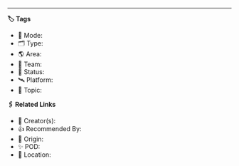 ---

**🏷 Tags**

- 🧠 Mode: 
- 🗂 Type: 
- 🌎 Area: 
- 🚀 Team: 
- 🏁 Status: 
- 🛰 Platform: 
- 💬 Topic: 


**🖇️ Related Links**

- 👤 Creator(s): 
- 👍 Recommended By: 
- 🔮 Origin: 
- ✨ POD: 
- 🔗 Location: 
